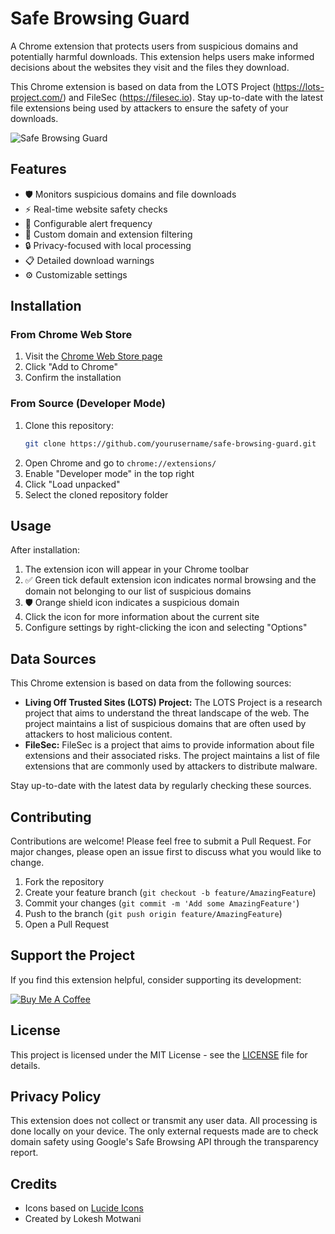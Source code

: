# Safe Browsing Guard

A Chrome extension that protects users from suspicious domains and potentially harmful downloads. This extension helps users make informed decisions about the websites they visit and the files they download.

This Chrome extension is based on data from the LOTS Project (https://lots-project.com/) and FileSec (https://filesec.io). Stay up-to-date with the latest file extensions being used by attackers to ensure the safety of your downloads.

![Safe Browsing Guard](./docs/images/banner.png)

## Features

- 🛡️ Monitors suspicious domains and file downloads
- ⚡ Real-time website safety checks
- 🔔 Configurable alert frequency
- 🎯 Custom domain and extension filtering
- 🔒 Privacy-focused with local processing
- 📋 Detailed download warnings
- ⚙️ Customizable settings

## Installation

### From Chrome Web Store
1. Visit the [Chrome Web Store page](https://chrome.google.com/webstore/detail/[extension-id])
2. Click "Add to Chrome"
3. Confirm the installation

### From Source (Developer Mode)
1. Clone this repository:
   ```bash
   git clone https://github.com/yourusername/safe-browsing-guard.git
   ```
2. Open Chrome and go to `chrome://extensions/`
3. Enable "Developer mode" in the top right
4. Click "Load unpacked"
5. Select the cloned repository folder

## Usage

After installation:
1. The extension icon will appear in your Chrome toolbar
2. ✅ Green tick default extension icon indicates normal browsing and the domain not belonging to our list of suspicious domains
3. 🛡️ Orange shield icon indicates a suspicious domain
4. Click the icon for more information about the current site
5. Configure settings by right-clicking the icon and selecting "Options"

## Data Sources
This Chrome extension is based on data from the following sources:

- **Living Off Trusted Sites (LOTS) Project:** The LOTS Project is a research project that aims to understand the threat landscape of the web. The project maintains a list of suspicious domains that are often used by attackers to host malicious content.
- **FileSec:** FileSec is a project that aims to provide information about file extensions and their associated risks. The project maintains a list of file extensions that are commonly used by attackers to distribute malware.

Stay up-to-date with the latest data by regularly checking these sources.

## Contributing

Contributions are welcome! Please feel free to submit a Pull Request. For major changes, please open an issue first to discuss what you would like to change.

1. Fork the repository
2. Create your feature branch (`git checkout -b feature/AmazingFeature`)
3. Commit your changes (`git commit -m 'Add some AmazingFeature'`)
4. Push to the branch (`git push origin feature/AmazingFeature`)
5. Open a Pull Request

## Support the Project

If you find this extension helpful, consider supporting its development:

[![Buy Me A Coffee](https://www.buymeacoffee.com/assets/img/custom_images/orange_img.png)](https://www.buymeacoffee.com/lokeshmotwani)

## License

This project is licensed under the MIT License - see the [LICENSE](LICENSE) file for details.

## Privacy Policy

This extension does not collect or transmit any user data. All processing is done locally on your device. The only external requests made are to check domain safety using Google's Safe Browsing API through the transparency report.

## Credits

- Icons based on [Lucide Icons](https://lucide.dev/)
- Created by Lokesh Motwani
